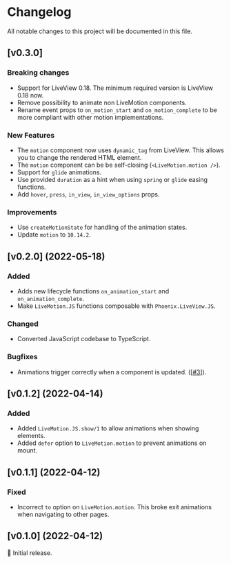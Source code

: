 # Changelog

All notable changes to this project will be documented in this file.

## [v0.3.0]

### Breaking changes

- Support for LiveView 0.18. The minimum required version is LiveView 0.18 now.
- Remove possibility to animate non LiveMotion components.
- Rename event props to `on_motion_start` and `on_motion_complete` to be more compliant with
other motion implementations.

### New Features

- The `motion` component now uses `dynamic_tag` from LiveView. This allows you to change the
rendered HTML element.
- The `motion` component can be be self-closing (`<LiveMotion.motion />`).
- Support for `glide` animations.
- Use provided `duration` as a hint when using `spring` or `glide` easing functions.
- Add `hover`, `press`, `in_view`, `in_view_options` props.

### Improvements

- Use `createMotionState` for handling of the animation states.
- Update `motion` to `10.14.2`.

## [v0.2.0] (2022-05-18)

### Added

- Adds new lifecycle functions `on_animation_start` and `on_animation_complete`.
- Make `LiveMotion.JS` functions composable with `Phoenix.LiveView.JS`.

### Changed

- Converted JavaScript codebase to TypeScript.

### Bugfixes

- Animations trigger correctly when a component is updated. ([[#3](https://github.com/benvp/live_motion/issues/3)]).

## [v0.1.2] (2022-04-14)

### Added

- Added `LiveMotion.JS.show/1` to allow animations when showing elements.
- Added `defer` option to `LiveMotion.motion` to prevent animations on mount.

## [v0.1.1] (2022-04-12)

### Fixed

- Incorrect `to` option on `LiveMotion.motion`. This broke exit animations
  when navigating to other pages.

## [v0.1.0] (2022-04-12)

🚀 Initial release.
